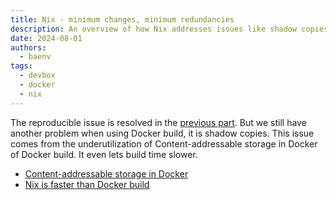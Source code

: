 ```yaml
---
title: Nix - minimum changes, minimum redundancies
description: An overview of how Nix addresses issues like shadow copies in Docker builds, improving build efficiency and speed
date: 2024-08-01
authors:
  - baenv
tags:
  - devbox
  - docker
  - nix
---
```


The reproducible issue is resolved in the [previous part](≈%20Nix%20-%20Build%20the%20same%20thing%20at%20any%20time.md). But we still have another problem when using Docker build, it is shadow copies. This issue comes from the underutilization of Content-addressable storage in Docker of Docker build. It even lets build time slower.

- [Content-addressable storage in Docker](content-addressable-storage-in-docker.md)
- [Nix is faster than Docker build](nix-is-faster-than-docker-build.md)
